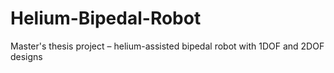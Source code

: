 # Helium-Bipedal-Robot
Master's thesis project – helium-assisted bipedal robot with 1DOF and 2DOF designs
